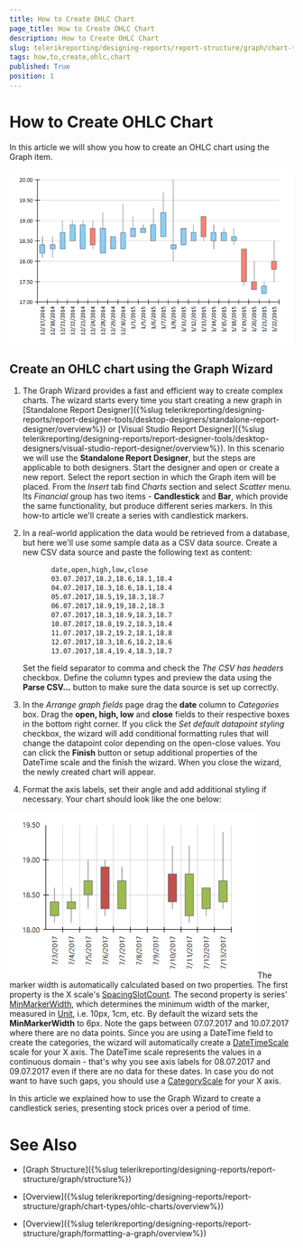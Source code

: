 ```yaml
---
title: How to Create OHLC Chart
page_title: How to Create OHLC Chart 
description: How to Create OHLC Chart
slug: telerikreporting/designing-reports/report-structure/graph/chart-types/ohlc-charts/how-to-create-ohlc-chart
tags: how,to,create,ohlc,chart
published: True
position: 1
---
```


# How to Create OHLC Chart



In this article we will show you how to create an OHLC chart using the Graph item.         

  ![ohlc](images/Graph/OhlcChart.png)

## Create an OHLC chart using the Graph Wizard

1. The Graph Wizard provides a fast and efficient way to create complex charts. The wizard starts every time you start creating a new graph in               [Standalone Report Designer]({%slug telerikreporting/designing-reports/report-designer-tools/desktop-designers/standalone-report-designer/overview%}) or               [Visual Studio Report Designer]({%slug telerikreporting/designing-reports/report-designer-tools/desktop-designers/visual-studio-report-designer/overview%}). In this scenario we will use the __Standalone Report Designer__, but the steps are applicable to both designers.                 Start the designer and open or create a new report. Select the report section in which the Graph item will be placed.               From the *Insert* tab find *Charts* section and select *Scatter* menu.               Its *Financial* group has two items - __Candlestick__ and __Bar__, which provide               the same functionality, but produce different series markers. In this how-to article we'll create a series with candlestick markers.             

1. In a real-world application the data would be retrieved from a database, but here we'll use some sample data as a CSV data source.               Create a new CSV data source and paste the following text as content:             

    
              date,open,high,low,close
              03.07.2017,18.2,18.6,18.1,18.4
              04.07.2017,18.3,18.6,18.1,18.4
              05.07.2017,18.5,19,18.3,18.7
              06.07.2017,18.9,19,18.2,18.3
              07.07.2017,18.3,18.9,18.3,18.7
              10.07.2017,18.8,19.2,18.3,18.4
              11.07.2017,18.2,19.2,18.1,18.8
              12.07.2017,18.3,18.6,18.2,18.6
              13.07.2017,18.4,19.4,18.3,18.7
            

    Set the field separator to comma and check the *The CSV has headers* checkbox.               Define the column types and preview the data using the __Parse CSV...__ button to make sure the data source is set up correctly.             

1. In the *Arrange graph fields* page drag the __date__ column to *Categories* box.               Drag the __open, high, low__ and __close__ fields to their respective boxes in the bottom right corner.                 If you click the *Set default datapoint styling* checkbox, the wizard will add conditional formatting rules that will change the datapoint color depending on the open-close values.                 You can click the __Finish__ button or setup additional properties of the DateTime scale and the finish the wizard.               When you close the wizard, the newly created chart will appear.             

1. Format the axis labels, set their angle and add additional styling if necessary. Your chart should look like the one below:               

  ![graph-howto-create-ohlc-chart](images/Graph/graph-howto-create-ohlc-chart.png)    The marker width is automatically calculated based on two properties. The first property is the X scale's                [SpacingSlotCount](/reporting/api/Telerik.Reporting.Scale#Telerik_Reporting_Scale_SpacingSlotCount).               The second property is series'  [MinMarkerWidth](/reporting/api/Telerik.Reporting.OhlcSeries#Telerik_Reporting_OhlcSeries_MinMarkerWidth), which determines the minimum width of the marker, measured in                [Unit](/reporting/api/Telerik.Reporting.Drawing.Unit), i.e. 10px, 1cm, etc.               By default the wizard sets the __MinMarkerWidth__ to 6px.                 Note the gaps between 07.07.2017 and 10.07.2017 where there are no data points. Since you are using a DateTime field to create the categories, the wizard               will automatically create a  [DateTimeScale](/reporting/api/Telerik.Reporting.DateTimeScale)  scale for your X axis. The DateTime scale represents the values in a continuous domain -               that's why you see axis labels for 08.07.2017 and 09.07.2017 even if there are no data for these dates.               In case you do not want to have such gaps, you should use a  [CategoryScale](/reporting/api/Telerik.Reporting.CategoryScale)  for your X axis.             

In this article we explained how to use the Graph Wizard to create a candlestick series, presenting stock prices over a period of time.           


# See Also


 

* [Graph Structure]({%slug telerikreporting/designing-reports/report-structure/graph/structure%})

 

* [Overview]({%slug telerikreporting/designing-reports/report-structure/graph/chart-types/ohlc-charts/overview%})

 

* [Overview]({%slug telerikreporting/designing-reports/report-structure/graph/formatting-a-graph/overview%})

